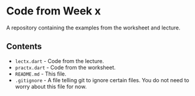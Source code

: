 # Code from Week x

A repository containing the examples from the worksheet and lecture.

## Contents

- `lectx.dart` - Code from the lecture.
- `practx.dart` - Code from the worksheet.
- `README.md` - This file.
- `.gitignore` - A file telling git to ignore certain files. You do not need to worry about this file for now.